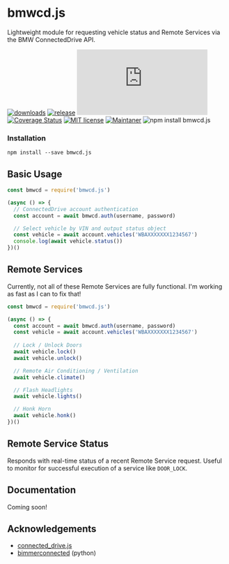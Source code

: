 # bmwcd.js

Lightweight module for requesting vehicle status and Remote Services via the BMW ConnectedDrive API.

[![downloads](https://img.shields.io/github/downloads/bmwcd/bmwcd.js/total.svg)](https://github.com/bmwcd/bmwcd.js/releases/) [![release](https://img.shields.io/github/release/bmwcd/bmwcd.js.svg)](https://github.com/bmwcd/bmwcd.js/releases/) ![Lightweight](https://badge-size.herokuapp.com/bmwcd/bmwcd.js/main/lib/bmwcd.js) [![Coverage Status](https://coveralls.io/repos/github/bmwcd/bmwcd.js/badge.svg?branch=main)](https://coveralls.io/github/bmwcd/bmwcd.js?branch=main) [![MIT license](https://img.shields.io/badge/License-MIT-blue.svg)](https://lbesson.mit-license.org/) [![Maintaner](https://img.shields.io/badge/maintainer-nberlette-blue)](https://github.com/nberlette) ![npm install bmwcd.js](https://img.shields.io/badge/npm%20install-bmwcd.js-red)


### Installation

```shell
npm install --save bmwcd.js
```

## Basic Usage

```javascript
const bmwcd = require('bmwcd.js')

(async () => {
  // ConnectedDrive account authentication
  const account = await bmwcd.auth(username, password)

  // Select vehicle by VIN and output status object
  const vehicle = await account.vehicles('WBAXXXXXXX1234567')
  console.log(await vehicle.status())
})()
```

## Remote Services

Currently, not all of these Remote Services are fully functional. I'm working as fast as I can to fix that!

```javascript
const bmwcd = require('bmwcd.js')

(async () => {
  const account = await bmwcd.auth(username, password)
  const vehicle = await account.vehicles('WBAXXXXXXX1234567')
  
  // Lock / Unlock Doors
  await vehicle.lock()
  await vehicle.unlock()

  // Remote Air Conditioning / Ventilation
  await vehicle.climate()

  // Flash Headlights
  await vehicle.lights()

  // Honk Horn
  await vehicle.honk()
})()
```

## Remote Service Status

Responds with real-time status of a recent Remote Service request. Useful to monitor for successful execution of a service like `DOOR_LOCK`.

## Documentation

Coming soon!

## Acknowledgements

* [connected_drive.js](https://github.com/1source-ac/connected_drive.js)
* [bimmerconnected](https://github.com/bimmerconnected/bimmer_connected) (python)
